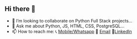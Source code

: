 ## Hi there 👋
- 👯 I’m looking to collaborate on Python Full Stack projects...
- 💬 Ask me about Python, JS, HTML, CSS, PostgreSQL...
-  📫 How to reach me: 📞 <a href = "+1(862)237-6058"> Mobile/Whatsapp</a>  📧 <a href = "gsschaitanya@gmail.com">Email</a> 🔗<a href = "https://www.linkedin.com/in/chaitanyagss/">LinkedIn</a>
<!--
**chaitanyagss/chaitanyagss** is a ✨ _special_ ✨ repository because its `README.md` (this file) appears on your GitHub profile.

Here are some ideas to get you started:

- 🔭 I’m currently working on ...
- 🌱 I’m currently learning ...
- 👯 I’m looking to collaborate on ...
- 🤔 I’m looking for help with ...
- 💬 Ask me about ...
- 📫 How to reach me: ...
- 😄 Pronouns: ...
- ⚡ Fun fact: ...
-->
